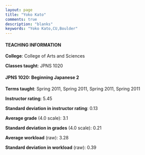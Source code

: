 ```yaml
---
layout: page
title: "Yoko Kato" 
comments: true
description: "blanks"
keywords: "Yoko Kato,CU,Boulder"
---
```

<head>
<script src="https://ajax.googleapis.com/ajax/libs/jquery/2.1.3/jquery.min.js"></script>
<script src="https://dl.dropboxusercontent.com/s/pc42nxpaw1ea4o9/highcharts.js?dl=0"></script>
<!-- <script src="../assets/js/highcharts.js"></script> -->
<style type="text/css">@font-face {
	font-family: "Bebas Neue";
	src: url(https://www.filehosting.org/file/details/544349/BebasNeue Regular.otf) format("opentype");
	}
	h1.Bebas { 
		font-family: "Bebas Neue", Verdana, Tahoma;
	}
</style>
</head>
	   
#### TEACHING INFORMATION

**College**: College of Arts and Sciences

**Classes taught**: JPNS 1020

#### JPNS 1020: Beginning Japanese 2

**Terms taught**: Spring 2011, Spring 2011, Spring 2011, Spring 2011

**Instructor rating**: 5.45

**Standard deviation in instructor rating**: 0.13

**Average grade** (4.0 scale): 3.1

**Standard deviation in grades** (4.0 scale): 0.21

**Average workload** (raw): 3.28

**Standard deviation in workload** (raw): 0.39

